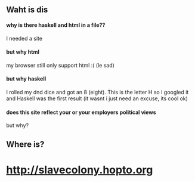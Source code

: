 ## Waht is dis
#### why is there haskell and html in a file??
I needed a site

#### but why html
my browser still only support html :( (le sad)

#### but why haskell
I rolled my dnd dice and got an 8 (eight). This is the letter H so I googled it and Haskell was the first result (it wasnt i just need an excuse, its cool ok)

#### does this site reflect your or your employers political views
but why?

## Where is?
# http://slavecolony.hopto.org


